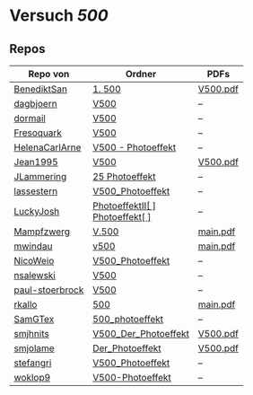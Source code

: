 # Versuch *500*

## Repos

|                 Repo von                 |                                                                                     Ordner                                                                                      |                                                                                   PDFs                                                                                   |
|------------------------------------------|---------------------------------------------------------------------------------------------------------------------------------------------------------------------------------|--------------------------------------------------------------------------------------------------------------------------------------------------------------------------|
|[BenediktSan](../repo/BenediktSan)        |[1. 500](https://github.com/BenediktSan/AnfaengerPraktikum2020/tree/main/Versuche%20Semester%20IV/1.%20500)                                                                      |[V500.pdf](https://docs.google.com/viewer?url=https://raw.githubusercontent.com/BenediktSan/AnfaengerPraktikum2020/main/Versuche%20Semester%20IV/1.%20500/V500.pdf)       |
|[dagbjoern](../repo/dagbjoern)            |[V500](https://github.com/dagbjoern/AP-Physik/tree/master/V500)                                                                                                                  |–                                                                                                                                                                         |
|[dormail](../repo/dormail)                |[V500](https://github.com/dormail/ap/tree/main/V500)                                                                                                                             |–                                                                                                                                                                         |
|[Fresoquark](../repo/Fresoquark)          |[V500](https://github.com/Fresoquark/Anfaengerpraktikum/tree/master/V500)                                                                                                        |–                                                                                                                                                                         |
|[HelenaCarlArne](../repo/HelenaCarlArne)  |[V500 - Photoeffekt](https://github.com/HelenaCarlArne/ProtokolleAP/tree/master/V500%20-%20Photoeffekt)                                                                          |–                                                                                                                                                                         |
|[Jean1995](../repo/Jean1995)              |[V500](https://github.com/Jean1995/Praktikum/tree/master/V500)                                                                                                                   |[V500.pdf](https://docs.google.com/viewer?url=https://raw.githubusercontent.com/Jean1995/Praktikum/master/Protokolle_Fertig/V500.pdf)                                     |
|[JLammering](../repo/JLammering)          |[25 Photoeffekt](https://github.com/JLammering/Physikalisches-Praktikum/tree/master/25%20Photoeffekt)                                                                            |–                                                                                                                                                                         |
|[lassestern](../repo/lassestern)          |[V500_Photoeffekt](https://github.com/lassestern/praktikum-david-lasse/tree/master/V500_Photoeffekt)                                                                             |–                                                                                                                                                                         |
|[LuckyJosh](../repo/LuckyJosh)            |[PhotoeffektII[ ]](https://github.com/LuckyJosh/APPhysik/tree/master/PhotoeffektII[%20])<br/>[Photoeffekt[ ]](https://github.com/LuckyJosh/APPhysik/tree/master/Photoeffekt[%20])|–                                                                                                                                                                         |
|[Mampfzwerg](../repo/Mampfzwerg)          |[V.500](https://github.com/Mampfzwerg/Praktikum/tree/master/V.500)                                                                                                               |[main.pdf](https://docs.google.com/viewer?url=https://raw.githubusercontent.com/Mampfzwerg/Praktikum/master/V.500/latex-template/main.pdf)                                |
|[mwindau](../repo/mwindau)                |[v500](https://github.com/mwindau/praktikum/tree/master/v500)                                                                                                                    |[main.pdf](https://docs.google.com/viewer?url=https://raw.githubusercontent.com/mwindau/praktikum/master/v500/main.pdf)                                                   |
|[NicoWeio](../repo/NicoWeio)              |[V500_Photoeffekt](https://github.com/NicoWeio/AP/tree/master/V500_Photoeffekt)                                                                                                  |–                                                                                                                                                                         |
|[nsalewski](../repo/nsalewski)            |[V500](https://github.com/nsalewski/laboratory/tree/master/V500)                                                                                                                 |–                                                                                                                                                                         |
|[paul-stoerbrock](../repo/paul-stoerbrock)|[V500](https://github.com/paul-stoerbrock/Praktikum/tree/master/V500)                                                                                                            |–                                                                                                                                                                         |
|[rkallo](../repo/rkallo)                  |[500](https://github.com/rkallo/APWS1718/tree/master/500)                                                                                                                        |[main.pdf](https://docs.google.com/viewer?url=https://raw.githubusercontent.com/rkallo/APWS1718/master/500/main.pdf)                                                      |
|[SamGTex](../repo/SamGTex)                |[500_photoeffekt](https://github.com/SamGTex/Physik_Praktikum_Samuel_Max/tree/master/500_photoeffekt)                                                                            |–                                                                                                                                                                         |
|[smjhnits](../repo/smjhnits)              |[V500_Der_Photoeffekt](https://github.com/smjhnits/Praktikum_TU_D_16-17/tree/master/Anf%C3%A4ngerpraktikum/Protokolle/V500_Der_Photoeffekt)                                      |[V500.pdf](https://docs.google.com/viewer?url=https://raw.githubusercontent.com/smjhnits/Praktikum_TU_D_16-17/master/Anf%C3%A4ngerpraktikum/Fertige%20Protokolle/V500.pdf)|
|[smjolame](../repo/smjolame)              |[Der_Photoeffekt](https://github.com/smjolame/Praktikum_1/tree/master/Der_Photoeffekt)                                                                                           |[V500.pdf](https://docs.google.com/viewer?url=https://raw.githubusercontent.com/smjolame/Praktikum_1/master/Der_Photoeffekt/V500.pdf)                                     |
|[stefangri](../repo/stefangri)            |[V500_Photoeffekt](https://github.com/stefangri/s_s_productions/tree/master/PHY341/V500_Photoeffekt)                                                                             |–                                                                                                                                                                         |
|[woklop9](../repo/woklop9)                |[V500-Photoeffekt](https://github.com/woklop9/Anfaengerpraktikum/tree/master/V500-Photoeffekt)                                                                                   |–                                                                                                                                                                         |

